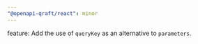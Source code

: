 ```yaml
---
"@openapi-qraft/react": minor
---
```


feature: Add the use of `queryKey` as an alternative to `parameters`.

